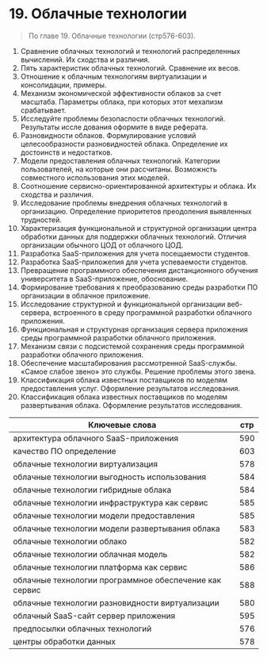 # 19. Облачные технологии
> По главе 19. Облачные технологии (стр576-603).

1. Сравнение облачных технологий и технологий распределенных вычислений. Их сходства и различия.
2. Пять характеристик облачных технологий. Сравнение их весов.
3. Отношение к облачным технологиям виртуализации и консолидации, примеры.
4. Механизм экономической эффективности облаков за счет масштаба. Параметры облака, при которых этот мехапизм срабатывает. 
5. Исследуйте проблемы безопаспости облачных технологий. Результаты иссле дования оформите в виде реферата.
6. Разновидности облаков. Формулирование условий целесообразности разновидностей облака. Определение их достоинств и недостатков.
7. Модели предоставления облачных технологий. Категории пользователей, на которые они рассчитаны. Возможнсть совместного использования этих моделей.
8. Соотношение сервисно-ориентированной архитектуры и облака. Их сходства и различия.
9. Исследование проблемы внедрения облачных технологий в организацию. Определение приоритетов преодоления выявленных трудностей.
10. Характеризация функциональной и структурной организации центра обработки данных для поддержки облачных технологий. Отличия организации обычного ЦОД от облачного ЦОД.
11. Разработка SaaS-приложения для учета посещаемости студентов.
12. Разработка SaaS-приложепия для учета успеваемости студентов.
13. Превращение программного обеспечения дистанционного обучения университета в SaaS-приложение, обоснование.
14. Формирование требования к преобразованию среды разработки ПО организации в облачное приложение.
15. Исследование структурной и функциональной организации веб-сервера, встроенного в среду программной разработки облачного приложения.
16. Функциональная и структурная организация сервера приложения среды программной разработки облачного приложения.
17. Механизм связи с подсистемой сохранения среды программной разработки облачного приложения.
18. Обеспечение масштабирования рассмотренной SaaS-службы. «Самое слабое звено» это службы. Решение проблемы этого звена.
19. Классификация облака известных поставщиков по моделям предоставления услуг. Оформление результатов исследования.
20. Классификация облака известных поставщиков по моделям развертывания облака. Оформление результатов исследования.

Ключевые слова  |   стр
-----|-----
архитектура облачного SaaS-приложения	|			590
качество ПО	определение |			603
облачные технологии	виртуализация |			578
облачные технологии	выгодность использования |		584
облачные технологии	гибридные облака |			584
облачные технологии	инфраструктура как сервис |		585
облачные технологии	модели предоставления |				585
облачные технологии	модели развертывания облака |			583
облачные технологии	облако |							582
облачные технологии	облачная модель |						582
облачные технологии	платформа как сервис |					586
облачные технологии	программное обеспечение как сервис |		588
облачные технологии	разновидности виртуализации | 			580
облачный SaaS-сайт	сервер приложения | 					595
предпосылки облачных технологий | 						576
центры обработки данных | 								578

